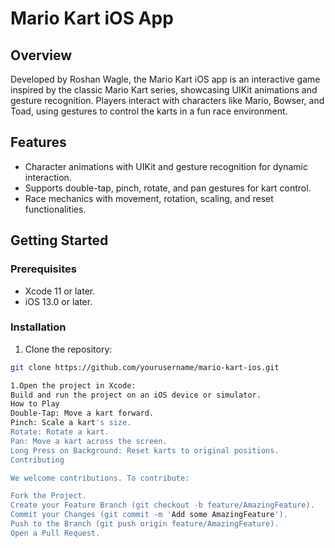 # Mario Kart iOS App

## Overview

Developed by Roshan Wagle, the Mario Kart iOS app is an interactive game inspired by the classic Mario Kart series, showcasing UIKit animations and gesture recognition. Players interact with characters like Mario, Bowser, and Toad, using gestures to control the karts in a fun race environment.

## Features

- Character animations with UIKit and gesture recognition for dynamic interaction.
- Supports double-tap, pinch, rotate, and pan gestures for kart control.
- Race mechanics with movement, rotation, scaling, and reset functionalities.

## Getting Started

### Prerequisites

- Xcode 11 or later.
- iOS 13.0 or later.

### Installation

1. Clone the repository:
```bash
git clone https://github.com/yourusername/mario-kart-ios.git

1.Open the project in Xcode:
Build and run the project on an iOS device or simulator.
How to Play
Double-Tap: Move a kart forward.
Pinch: Scale a kart's size.
Rotate: Rotate a kart.
Pan: Move a kart across the screen.
Long Press on Background: Reset karts to original positions.
Contributing

We welcome contributions. To contribute:

Fork the Project.
Create your Feature Branch (git checkout -b feature/AmazingFeature).
Commit your Changes (git commit -m 'Add some AmazingFeature').
Push to the Branch (git push origin feature/AmazingFeature).
Open a Pull Request.
